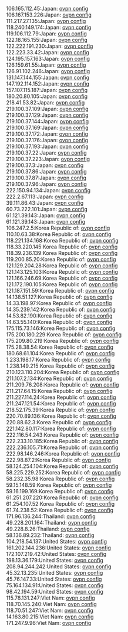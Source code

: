 106.165.112.45:Japan: [ovpn config](vpn/106_165_112_45.ovpn)  
106.167.153.226:Japan: [ovpn config](vpn/106_167_153_226.ovpn)  
111.217.27.135:Japan: [ovpn config](vpn/111_217_27_135.ovpn)  
118.240.149.174:Japan: [ovpn config](vpn/118_240_149_174.ovpn)  
119.106.112.79:Japan: [ovpn config](vpn/119_106_112_79.ovpn)  
122.18.165.155:Japan: [ovpn config](vpn/122_18_165_155.ovpn)  
122.222.191.230:Japan: [ovpn config](vpn/122_222_191_230.ovpn)  
122.223.33.42:Japan: [ovpn config](vpn/122_223_33_42.ovpn)  
124.195.157.163:Japan: [ovpn config](vpn/124_195_157_163.ovpn)  
126.159.61.55:Japan: [ovpn config](vpn/126_159_61_55.ovpn)  
126.91.102.246:Japan: [ovpn config](vpn/126_91_102_246.ovpn)  
131.147.144.155:Japan: [ovpn config](vpn/131_147_144_155.ovpn)  
147.192.114.152:Japan: [ovpn config](vpn/147_192_114_152.ovpn)  
157.107.115.187:Japan: [ovpn config](vpn/157_107_115_187.ovpn)  
180.20.80.105:Japan: [ovpn config](vpn/180_20_80_105.ovpn)  
218.41.53.82:Japan: [ovpn config](vpn/218_41_53_82.ovpn)  
219.100.37.109:Japan: [ovpn config](vpn/219_100_37_109.ovpn)  
219.100.37.129:Japan: [ovpn config](vpn/219_100_37_129.ovpn)  
219.100.37.144:Japan: [ovpn config](vpn/219_100_37_144.ovpn)  
219.100.37.169:Japan: [ovpn config](vpn/219_100_37_169.ovpn)  
219.100.37.172:Japan: [ovpn config](vpn/219_100_37_172.ovpn)  
219.100.37.176:Japan: [ovpn config](vpn/219_100_37_176.ovpn)  
219.100.37.193:Japan: [ovpn config](vpn/219_100_37_193.ovpn)  
219.100.37.22:Japan: [ovpn config](vpn/219_100_37_22.ovpn)  
219.100.37.223:Japan: [ovpn config](vpn/219_100_37_223.ovpn)  
219.100.37.3:Japan: [ovpn config](vpn/219_100_37_3.ovpn)  
219.100.37.86:Japan: [ovpn config](vpn/219_100_37_86.ovpn)  
219.100.37.87:Japan: [ovpn config](vpn/219_100_37_87.ovpn)  
219.100.37.96:Japan: [ovpn config](vpn/219_100_37_96.ovpn)  
222.150.94.134:Japan: [ovpn config](vpn/222_150_94_134.ovpn)  
222.2.67.113:Japan: [ovpn config](vpn/222_2_67_113.ovpn)  
39.111.86.43:Japan: [ovpn config](vpn/39_111_86_43.ovpn)  
60.73.222.101:Japan: [ovpn config](vpn/60_73_222_101.ovpn)  
61.121.39.143:Japan: [ovpn config](vpn/61_121_39_143.ovpn)  
61.121.39.143:Japan: [ovpn config](vpn/61_121_39_143.ovpn)  
106.247.2.5:Korea Republic of: [ovpn config](vpn/106_247_2_5.ovpn)  
110.10.63.38:Korea Republic of: [ovpn config](vpn/110_10_63_38.ovpn)  
118.221.134.168:Korea Republic of: [ovpn config](vpn/118_221_134_168.ovpn)  
118.33.220.145:Korea Republic of: [ovpn config](vpn/118_33_220_145.ovpn)  
118.39.236.139:Korea Republic of: [ovpn config](vpn/118_39_236_139.ovpn)  
119.200.85.20:Korea Republic of: [ovpn config](vpn/119_200_85_20.ovpn)  
121.129.204.28:Korea Republic of: [ovpn config](vpn/121_129_204_28.ovpn)  
121.143.125.103:Korea Republic of: [ovpn config](vpn/121_143_125_103.ovpn)  
121.166.246.69:Korea Republic of: [ovpn config](vpn/121_166_246_69.ovpn)  
121.172.190.105:Korea Republic of: [ovpn config](vpn/121_172_190_105.ovpn)  
121.187.151.59:Korea Republic of: [ovpn config](vpn/121_187_151_59.ovpn)  
14.138.51.127:Korea Republic of: [ovpn config](vpn/14_138_51_127.ovpn)  
14.33.198.97:Korea Republic of: [ovpn config](vpn/14_33_198_97.ovpn)  
14.35.239.142:Korea Republic of: [ovpn config](vpn/14_35_239_142.ovpn)  
14.53.82.190:Korea Republic of: [ovpn config](vpn/14_53_82_190.ovpn)  
14.63.55.140:Korea Republic of: [ovpn config](vpn/14_63_55_140.ovpn)  
175.115.73.146:Korea Republic of: [ovpn config](vpn/175_115_73_146.ovpn)  
175.200.180.229:Korea Republic of: [ovpn config](vpn/175_200_180_229.ovpn)  
175.209.80.219:Korea Republic of: [ovpn config](vpn/175_209_80_219.ovpn)  
175.28.38.54:Korea Republic of: [ovpn config](vpn/175_28_38_54.ovpn)  
180.68.61.104:Korea Republic of: [ovpn config](vpn/180_68_61_104.ovpn)  
1.233.198.17:Korea Republic of: [ovpn config](vpn/1_233_198_17.ovpn)  
1.238.149.215:Korea Republic of: [ovpn config](vpn/1_238_149_215.ovpn)  
210.123.110.204:Korea Republic of: [ovpn config](vpn/210_123_110_204.ovpn)  
211.107.2.134:Korea Republic of: [ovpn config](vpn/211_107_2_134.ovpn)  
211.209.76.208:Korea Republic of: [ovpn config](vpn/211_209_76_208.ovpn)  
211.217.64.15:Korea Republic of: [ovpn config](vpn/211_217_64_15.ovpn)  
211.227.114.24:Korea Republic of: [ovpn config](vpn/211_227_114_24.ovpn)  
211.247.121.54:Korea Republic of: [ovpn config](vpn/211_247_121_54.ovpn)  
218.52.175.39:Korea Republic of: [ovpn config](vpn/218_52_175_39.ovpn)  
220.70.89.136:Korea Republic of: [ovpn config](vpn/220_70_89_136.ovpn)  
220.88.62.3:Korea Republic of: [ovpn config](vpn/220_88_62_3.ovpn)  
221.142.80.117:Korea Republic of: [ovpn config](vpn/221_142_80_117.ovpn)  
222.116.54.243:Korea Republic of: [ovpn config](vpn/222_116_54_243.ovpn)  
222.233.10.185:Korea Republic of: [ovpn config](vpn/222_233_10_185.ovpn)  
222.236.105.71:Korea Republic of: [ovpn config](vpn/222_236_105_71.ovpn)  
222.98.146.246:Korea Republic of: [ovpn config](vpn/222_98_146_246.ovpn)  
222.98.87.2:Korea Republic of: [ovpn config](vpn/222_98_87_2.ovpn)  
58.124.254.104:Korea Republic of: [ovpn config](vpn/58_124_254_104.ovpn)  
58.225.229.252:Korea Republic of: [ovpn config](vpn/58_225_229_252.ovpn)  
58.232.35.98:Korea Republic of: [ovpn config](vpn/58_232_35_98.ovpn)  
59.15.148.59:Korea Republic of: [ovpn config](vpn/59_15_148_59.ovpn)  
59.16.199.169:Korea Republic of: [ovpn config](vpn/59_16_199_169.ovpn)  
61.251.207.220:Korea Republic of: [ovpn config](vpn/61_251_207_220.ovpn)  
61.254.107.52:Korea Republic of: [ovpn config](vpn/61_254_107_52.ovpn)  
61.74.238.52:Korea Republic of: [ovpn config](vpn/61_74_238_52.ovpn)  
171.96.136.244:Thailand: [ovpn config](vpn/171_96_136_244.ovpn)  
49.228.201.164:Thailand: [ovpn config](vpn/49_228_201_164.ovpn)  
49.228.8.26:Thailand: [ovpn config](vpn/49_228_8_26.ovpn)  
58.136.89.232:Thailand: [ovpn config](vpn/58_136_89_232.ovpn)  
104.218.54.137:United States: [ovpn config](vpn/104_218_54_137.ovpn)  
161.202.144.236:United States: [ovpn config](vpn/161_202_144_236.ovpn)  
172.107.219.42:United States: [ovpn config](vpn/172_107_219_42.ovpn)  
198.13.36.179:United States: [ovpn config](vpn/198_13_36_179.ovpn)  
208.94.244.242:United States: [ovpn config](vpn/208_94_244_242.ovpn)  
45.32.13.235:United States: [ovpn config](vpn/45_32_13_235.ovpn)  
45.76.147.33:United States: [ovpn config](vpn/45_76_147_33.ovpn)  
75.164.134.91:United States: [ovpn config](vpn/75_164_134_91.ovpn)  
98.42.194.59:United States: [ovpn config](vpn/98_42_194_59.ovpn)  
115.78.131.247:Viet Nam: [ovpn config](vpn/115_78_131_247.ovpn)  
118.70.145.240:Viet Nam: [ovpn config](vpn/118_70_145_240.ovpn)  
118.70.51.247:Viet Nam: [ovpn config](vpn/118_70_51_247.ovpn)  
14.163.80.215:Viet Nam: [ovpn config](vpn/14_163_80_215.ovpn)  
171.247.9.96:Viet Nam: [ovpn config](vpn/171_247_9_96.ovpn)  
